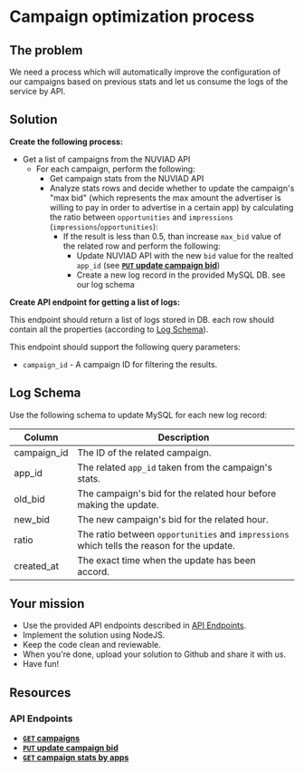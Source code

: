 # Campaign optimization process

## The problem

We need a process which will automatically improve the configuration of our campaigns based on previous stats and let us consume the logs of the service by API.

## Solution

**Create the following process:**

 * Get a list of campaigns from the NUVIAD API
    * For each campaign, perform the following:
        * Get campaign stats from the NUVIAD API
        * Analyze stats rows and decide whether to update the campaign's "max bid" (which represents the max amount the advertiser is willing to pay in order to advertise in a certain app) by calculating the ratio between `opportunities` and `impressions` (`impressions`/`opportunities`):
            * If the result is less than 0.5, than increase `max_bid` value of the related row and perform the following:
                * Update NUVIAD API with the new `bid` value for the realted `app_id` (see **[<code>PUT</code> update campaign bid](../api_docs/PUT_update_campaign_bid.md)**)
                * Create a new log record in the provided MySQL DB. see our log schema

**Create API endpoint for getting a list of logs:**

This endpoint should return a list of logs stored in DB. each row should contain all the properties (according to [Log Schema](#log-schema)).

This endpoint should support the following query parameters:

 * `campaign_id` - A campaign ID for filtering the results.

## Log Schema

Use the following schema to update MySQL for each new log record:

| Column      | Description                                                                                |
|-------------|--------------------------------------------------------------------------------------------|
| campaign_id | The ID of the related campaign.                                                            |
| app_id      | The related `app_id` taken from the campaign's stats.                                      |
| old_bid     | The campaign's bid for the related hour before making the update.                          |
| new_bid     | The new campaign's bid for the related hour.                                               |
| ratio       | The ratio between `opportunities` and `impressions` which tells the reason for the update. |
| created_at  | The exact time when the update has been accord.                                            |

## Your mission

 * Use the provided API endpoints described in [API Endpoints](#api-endpoints).
 * Implement the solution using NodeJS.
 * Keep the code clean and reviewable.
 * When you're done, upload your solution to Github and share it with us.
 * Have fun!

## Resources

### API Endpoints

- **[<code>GET</code> campaigns](../api_docs/GET_campaigns.md)**
- **[<code>PUT</code> update campaign bid](../api_docs/PUT_update_campaign_bid.md)**
- **[<code>GET</code> campaign stats by apps](../api_docs/GET_campaign_stats_by_apps.md)**